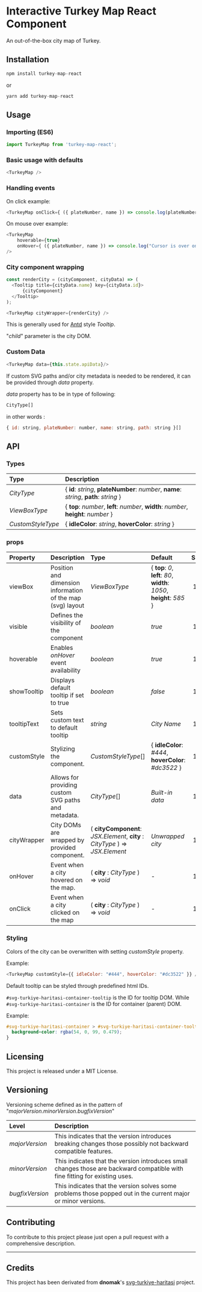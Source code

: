 # Interactive Turkey Map React Component

An out-of-the-box city map of Turkey.

## Installation

```javascript
npm install turkey-map-react
```

or

```javascript
yarn add turkey-map-react
```

## Usage

### Importing (ES6)

```javascript
import TurkeyMap from 'turkey-map-react';
```

### Basic usage with defaults

```javascript
<TurkeyMap />
```

### Handling events

On click example:

```javascript
<TurkeyMap onClick={ ({ plateNumber, name }) => console.log(plateNumber + " - " + name + " is just clicked!") } />
```

On mouse over example:

```javascript
<TurkeyMap 
    hoverable={true}
    onHover={ ({ plateNumber, name }) => console.log("Cursor is over on " + plateNumber + " - " + name + "!") } 
/>
```

### City component wrapping

```javascript
const renderCity = (cityComponent, cityData) => ( 
  <Tooltip title={cityData.name} key={cityData.id}> 
      {cityComponent} 
  </Tooltip>
);

<TurkeyMap cityWrapper={renderCity} />
```

This is generally used for [Antd](https://ant.design/components/tooltip/) style *Tooltip*.

"*child*" parameter is the city DOM.

### Custom Data

```javascript
<TurkeyMap data={this.state.apiData}/>
```

If custom SVG paths and/or city metadata is needed to be rendered, it can be provided through *data* property.

*data* property has to be in type of following:

```javascript
CityType[] 
```

in other words :

```javascript
{ id: string, plateNumber: number, name: string, path: string }[]
```

## API

### Types

| Type              | Description                                                                             |
| :---------------- | :-------------------------------------------------------------------------------------- |
| *CityType*        | { **id**: *string*, **plateNumber**: *number*, **name**: *string*, **path**: *string* } |
| *ViewBoxType*     | { **top**: *number*, **left**: *number*, **width**: *number*, **height**: *number* }    |
| *CustomStyleType* | { **idleColor**: *string*, **hoverColor**: *string* }                                   |

### props

| Property    | Description                                                | Type                                                                         | Default                                                                | Since |
| :---------- | :--------------------------------------------------------- | :--------------------------------------------------------------------------- | :--------------------------------------------------------------------- | ----: |
| viewBox     | Position and dimension information of the map (svg) layout | *ViewBoxType*                                                                | { **top**: *0*, **left**: *80*, **width**: *1050*, **height**: *585* } | 1.0.0 |
| visible     | Defines the visibility of the component                    | *boolean*                                                                    | *true*                                                                 | 1.0.0 |
| hoverable   | Enables *onHover* event availability                       | *boolean*                                                                    | *true*                                                                 | 1.0.0 |
| showTooltip | Displays default tooltip if set to true                    | *boolean*                                                                    | *false*                                                                | 1.1.0 |
| tooltipText | Sets custom text to default tooltip                        | *string*                                                                     | *City Name*                                                                  | 1.1.0 |
| customStyle | Stylizing the component.                                   | *CustomStyleType*[]                                                          | { **idleColor**: *#444*, **hoverColor**: *#dc3522* }                   | 1.0.0 |
| data        | Allows for providing custom SVG paths and metadata.        | *CityType*[]                                                                 | *Built-in data*                                                        | 1.0.0 |
| cityWrapper | City DOMs are wrapped by provided component.               | ( **cityComponent**: *JSX.Element*, **city** : *CityType* ) => *JSX.Element* | *Unwrapped city*                                                       | 1.0.0 |
| onHover     | Event when a city hovered on the map.                      | ( **city** : *CityType* ) => *void*                                          | -                                                                      | 1.0.0 |
| onClick     | Event when a city clicked on the map                       | ( **city** : *CityType* ) => *void*                                          | -                                                                      | 1.0.0 |

### Styling

Colors of the city can be overwritten with setting *customStyle* property.

Example:

```javascript
<TurkeyMap customStyle={{ idleColor: "#444", hoverColor: "#dc3522" }} />
```

Default tooltip can be styled through predefined html IDs.

`#svg-turkiye-haritasi-container-tooltip` is the ID for tooltip DOM. While `#svg-turkiye-haritasi-container` is the ID for container (parent) DOM.

Example:

```css
#svg-turkiye-haritasi-container > #svg-turkiye-haritasi-container-tooltip {
  background-color: rgba(54, 0, 99, 0.479);
}
```

## Licensing

This project is released under a MIT License.

## Versioning

Versioning scheme defined as in the pattern of "_majorVersion.minorVersion.bugfixVersion_"

| Level           | Description                                                                                                                 |
| :-------------- | :-------------------------------------------------------------------------------------------------------------------------- |
| *majorVersion*  | This indicates that the version introduces breaking changes those possibly not backward compatible features.                |
| *minorVersion*  | This indicates that the version introduces small changes those are backward compatible with fine fitting for existing uses. |
| *bugfixVersion* | This indicates that the version solves some problems those popped out in the current major or minor versions.               |

## Contributing

To contribute to this project please just open a pull request with a comprehensive description.

---

## Credits

This project has been derivated from **dnomak**'s [svg-turkiye-haritasi][dnomak-link] project.

[dnomak-link]:https://github.com/dnomak/svg-turkiye-haritasi

